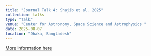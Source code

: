 ```yaml
---
title: "Journal Talk 4: Shajib et al. 2025"
collection: talks
type: "Talk"                      
venue: "Center for Astronomy, Space Science and Astrophysics "
date: 2025-08-07
location: "Dhaka, Bangladesh"
---
```


[More information here](https://cassa.site/event/jtalk-4/)


